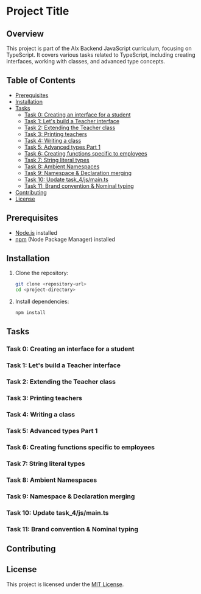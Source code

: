 # Project Title

## Overview

This project is part of the Alx Backend JavaScript curriculum, focusing on TypeScript. It covers various tasks related to TypeScript, including creating interfaces, working with classes, and advanced type concepts.

## Table of Contents

- [Prerequisites](#prerequisites)
- [Installation](#installation)
- [Tasks](#tasks)
  - [Task 0: Creating an interface for a student](#task-0-creating-an-interface-for-a-student)
  - [Task 1: Let's build a Teacher interface](#task-1-lets-build-a-teacher-interface)
  - [Task 2: Extending the Teacher class](#task-2-extending-the-teacher-class)
  - [Task 3: Printing teachers](#task-3-printing-teachers)
  - [Task 4: Writing a class](#task-4-writing-a-class)
  - [Task 5: Advanced types Part 1](#task-5-advanced-types-part-1)
  - [Task 6: Creating functions specific to employees](#task-6-creating-functions-specific-to-employees)
  - [Task 7: String literal types](#task-7-string-literal-types)
  - [Task 8: Ambient Namespaces](#task-8-ambient-namespaces)
  - [Task 9: Namespace & Declaration merging](#task-9-namespace--declaration-merging)
  - [Task 10: Update task_4/js/main.ts](#task-10-update-task_4jsmaints)
  - [Task 11: Brand convention & Nominal typing](#task-11-brand-convention--nominal-typing)
- [Contributing](#contributing)
- [License](#license)

## Prerequisites

- [Node.js](https://nodejs.org/) installed
- [npm](https://www.npmjs.com/) (Node Package Manager) installed

## Installation

1. Clone the repository:

   ```bash
   git clone <repository-url>
   cd <project-directory>
   ```

2. Install dependencies:

   ```bash
   npm install
   ```

## Tasks

### Task 0: Creating an interface for a student

### Task 1: Let's build a Teacher interface

### Task 2: Extending the Teacher class

### Task 3: Printing teachers

### Task 4: Writing a class

### Task 5: Advanced types Part 1

### Task 6: Creating functions specific to employees

### Task 7: String literal types

### Task 8: Ambient Namespaces

### Task 9: Namespace & Declaration merging

### Task 10: Update task_4/js/main.ts

### Task 11: Brand convention & Nominal typing

## Contributing

## License

This project is licensed under the [MIT License](LICENSE).

```

```
